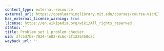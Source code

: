 ```yaml
---
content_type: external-resource
external_url: https://openlearninglibrary.mit.edu/courses/course-v1:MITx+18.05r_10+2022_Summer/courseware/week1/ps1/2?activate_block_id=block-v1%3AMITx%2B18.05r_10%2B2022_Summer%2Btype%40vertical%2Bblock%40ps1-checkvertical
has_external_license_warning: true
license: https://en.wikipedia.org/wiki/All_rights_reserved
status: ''
title: Problem set 1 problem checker
uid: 2fcbd7b8-7824-4e02-8c6c-2f1226460cac
wayback_url: ''
---
```

